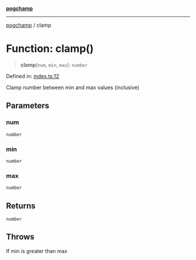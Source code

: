 [**pogchamp**](../README.md)

***

[pogchamp](../globals.md) / clamp

# Function: clamp()

> **clamp**(`num`, `min`, `max`): `number`

Defined in: [index.ts:12](https://github.com/antonandresen/pogchamp/blob/c622d552b9277eb468753e85a6bbba7d57ac30d7/index.ts#L12)

Clamp number between min and max values (inclusive)

## Parameters

### num

`number`

### min

`number`

### max

`number`

## Returns

`number`

## Throws

If min is greater than max
